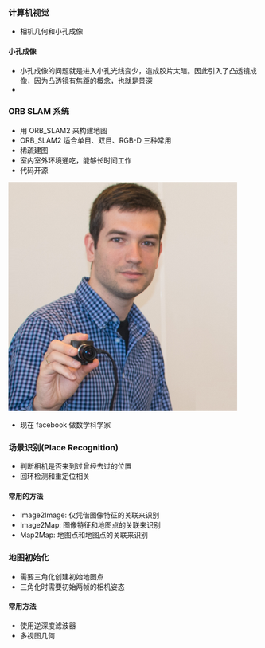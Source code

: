### 计算机视觉

- 相机几何和小孔成像
#### 小孔成像
- 小孔成像的问题就是进入小孔光线变少，造成胶片太暗。因此引入了凸透镜成像，因为凸透镜有焦距的概念，也就是景深
- 

### ORB SLAM 系统
- 用 ORB_SLAM2 来构建地图
- ORB_SLAM2 适合单目、双目、RGB-D 三种常用
- 稀疏建图
- 室内室外环境通吃，能够长时间工作
- 代码开源

<img src="./orb_slam/001.png">

- 现在 facebook 做数学科学家

### 场景识别(Place Recognition)
- 判断相机是否来到过曾经去过的位置
- 回环检测和重定位相关
#### 常用的方法
- Image2Image: 仅凭借图像特征的关联来识别
- Image2Map: 图像特征和地图点的关联来识别
- Map2Map: 地图点和地图点的关联来识别

### 地图初始化
- 需要三角化创建初始地图点
- 三角化时需要初始两帧的相机姿态

#### 常用方法
- 使用逆深度滤波器
- 多视图几何

